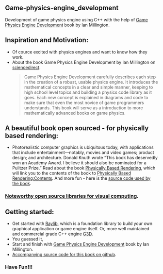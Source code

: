 ## Game-physics-engine_development
Development of game physics engine using C++ with the help of [Game Physics Engine Development](https://www.goodreads.com/book/show/1501484.Game_Physics_Engine_Development_With_CDROM_) book by Ian Millington.

## Inspiration and Motivation:
* Of cource excited with physics engines and want to know how they work.
* About the book Game Physics Engine Development by Ian Millington on [sciencedirect](https://www.sciencedirect.com/book/9780123694713/game-physics-engine-development).
    > Game Physics Engine Development carefully describes each step in the creation of a robust, usable physics engine. It introduces the mathematical concepts in a clear and simple manner, keeping to high school level topics and building a physics code library as it goes. Each new concept is explained in diagrams and code to make sure that even the most novice of game programmers understands. This book will serve as a introduction to more mathematically advanced books on game physics.

## A beautiful book open sourced - for physically based rendering:
* Photorealistic computer graphics is ubiquitous today, with applications that include entertainment—notably, movies and video games; product design; and architecture. Donald Knuth wrote “This book has deservedly won an Academy Award. I believe it should also be nominated for a Pulitzer Prize.” Read about the book [Physically Based Rendering](http://www.pbr-book.org/), which will link you to the contents of the book to [Physically Based Rendering:Contents](http://www.pbr-book.org/3ed-2018/contents.html).
And more fun - here is the [source code used by the book](https://github.com/mmp/pbrt-v3).

### [Noteworthy open source libraries for visual computing](https://github.com/roshanpoudyal/Visual-Computing-Markerless-Motion-Pose-Face-detection-tracking-and-3D-reconstruction#noteworthy-open-source-libraries-for-visual-computing).

## Getting started:
* Get started with [Raylib](https://github.com/roshanpoudyal/3D_interactive_graphics_rendering_engine/blob/master/README.md#getting-started-with-developing-graphical-application-or-game-engine-with-raylib-has-very-good-c-bindings-as-base-library), which is a foundation library to build your own graphical application or game engine itself. Or, more well maintained and commercial grade C++ engine [G3D](https://github.com/roshanpoudyal/3D_interactive_graphics_rendering_engine/blob/master/README.md#getting-started-with-developing-any-graphical-application-with-the-g3d-).
* You guessed it,
* Start and finish with [Game Physics Engine Development](https://www.goodreads.com/book/show/1501484.Game_Physics_Engine_Development_With_CDROM_) book by Ian Millington.
* [Accompanying source code for this book on github](https://github.com/idmillington/cyclone-physics).

### Have Fun!!!
